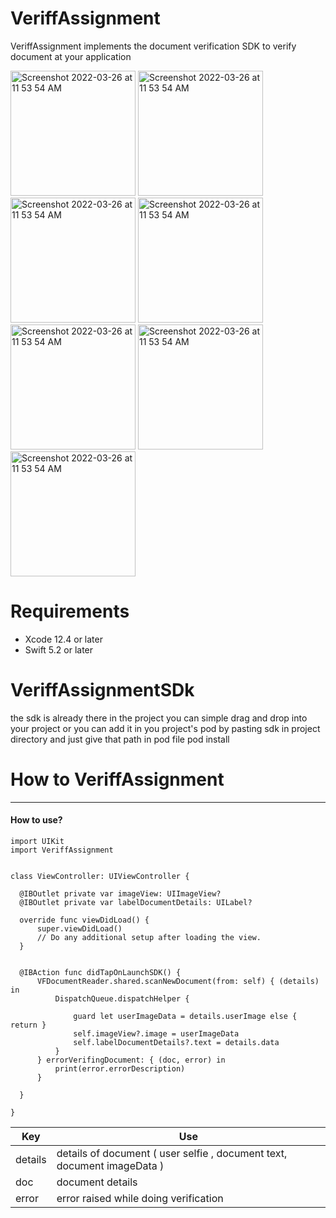 # VeriffAssignment
   VeriffAssignment implements the document verification SDK to verify document at your application 


<div>
   <img width="200" alt="Screenshot 2022-03-26 at 11 53 54 AM" src="https://user-images.githubusercontent.com/44162605/161282931-bfc06907-a948-404c-95ec-4366b4daf89b.jpeg">

<img width="200" alt="Screenshot 2022-03-26 at 11 53 54 AM" src="https://user-images.githubusercontent.com/44162605/161282979-f4c33ed6-659e-4527-9cb6-c51cd9ef384a.jpeg">

<img width="200" alt="Screenshot 2022-03-26 at 11 53 54 AM" src="https://user-images.githubusercontent.com/44162605/161283128-1825da97-64ee-4082-bd67-0e1b48e8bc5a.jpeg">


<img width="200" alt="Screenshot 2022-03-26 at 11 53 54 AM" src="https://user-images.githubusercontent.com/44162605/161283174-87b911ab-156e-4341-918b-7adca53923e6.jpeg">

<img width="200" alt="Screenshot 2022-03-26 at 11 53 54 AM" src="https://user-images.githubusercontent.com/44162605/161283217-53533e3f-a9a8-47d3-842b-044698728d41.png">


<img width="200" alt="Screenshot 2022-03-26 at 11 53 54 AM" src="https://user-images.githubusercontent.com/44162605/161283277-32b3a72e-b04e-4c77-9a2f-e99cca80c032.png">


<img width="200" alt="Screenshot 2022-03-26 at 11 53 54 AM" src="https://user-images.githubusercontent.com/44162605/161283314-68619078-a452-4dbb-9ccd-40462e8d1092.jpeg">
</div>




# Requirements

  * Xcode 12.4 or later 
  * Swift 5.2 or later 

# VeriffAssignmentSDk 
   the sdk is already there in the project you can simple drag and drop into your project or you can add it in you project's pod by pasting sdk in project directory and just give that path in pod file pod install
 
# How to VeriffAssignment
-----------------------------------------------------------------------------
  
  #### How to use? ####
  
  ``` 
import UIKit
import VeriffAssignment


class ViewController: UIViewController {

    @IBOutlet private var imageView: UIImageView?
    @IBOutlet private var labelDocumentDetails: UILabel?

    override func viewDidLoad() {
        super.viewDidLoad()
        // Do any additional setup after loading the view.
    }


    @IBAction func didTapOnLaunchSDK() {
        VFDocumentReader.shared.scanNewDocument(from: self) { (details) in
            DispatchQueue.dispatchHelper {
                
                guard let userImageData = details.userImage else { return }
                self.imageView?.image = userImageData
                self.labelDocumentDetails?.text = details.data
            }
        } errorVerifingDocument: { (doc, error) in
            print(error.errorDescription)
        }

    }
    
}
  
  ```
  


Key             | Use 
--------------- | -----------------------------------
details         | details of document ( user selfie , document text, document imageData )
doc             | document details
error           | error raised while doing verification 
